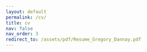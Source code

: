 ```yaml
---
layout: default
permalink: /cv/
title: cv
nav: false
nav_order: 3
redirect_to: /assets/pdf/Resume_Gregory_Dannay.pdf
---
```

